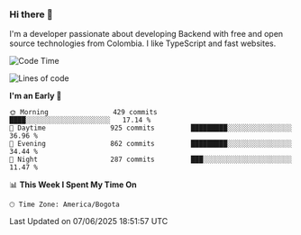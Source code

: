 ### Hi there 👋

I'm a developer passionate about developing Backend with free and open source technologies from Colombia. I like TypeScript and fast websites.

<!--START_SECTION:waka-->
![Code Time](http://img.shields.io/badge/Code%20Time-5%2C454%20hrs%2038%20mins-blue)

![Lines of code](https://img.shields.io/badge/From%20Hello%20World%20I%27ve%20Written-5.3%20million%20lines%20of%20code-blue)

**I'm an Early 🐤** 

```text
🌞 Morning                429 commits         ████░░░░░░░░░░░░░░░░░░░░░   17.14 % 
🌆 Daytime                925 commits         █████████░░░░░░░░░░░░░░░░   36.96 % 
🌃 Evening                862 commits         █████████░░░░░░░░░░░░░░░░   34.44 % 
🌙 Night                  287 commits         ███░░░░░░░░░░░░░░░░░░░░░░   11.47 % 
```


📊 **This Week I Spent My Time On** 

```text
🕑︎ Time Zone: America/Bogota
```


 Last Updated on 07/06/2025 18:51:57 UTC
<!--END_SECTION:waka-->
